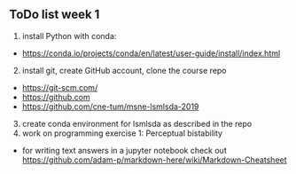 ## ToDo list week 1

1) install Python with conda:
  - https://conda.io/projects/conda/en/latest/user-guide/install/index.html
2) install git, create GitHub account, clone the course repo
  - https://git-scm.com/
  - https://github.com
  - https://github.com/cne-tum/msne-lsmlsda-2019
3) create conda environment for lsmlsda as described in the repo
4) work on programming exercise 1: Perceptual bistability
  - for writing text answers in a jupyter notebook check out https://github.com/adam-p/markdown-here/wiki/Markdown-Cheatsheet

